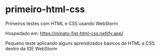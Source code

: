# primeiro-html-css
Primeiros testes com HTML e CSS usando WebStorm

Hospedado em: https://minato-fist-html-css.netlify.app/

Pequeno teste aplicando alguns aprendizados basicos de HTML e CSS dentro da IDE WebStorm
